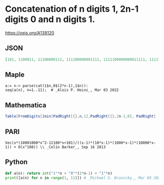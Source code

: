 # Concatenation of n digits 1, 2n\-1 digits 0 and n digits 1\.
https://oeis.org/A138120
## JSON
```JSON
[101, 1100011, 11100000111, 111100000001111, 1111100000000011111, 11111100000000000111111, 111111100000000000001111111, 1111111100000000000000011111111, 11111111100000000000000000111111111, 111111111100000000000000000001111111111]
```
## Maple
```Maple
a:= n-> parse(cat(1$n,0$(2*n-1),1$n)):
seq(a(n), n=1..11);  # _Alois P. Heinz_, Mar 03 2022
```
## Mathematica
```Mathematica
Table[FromDigits[Join[PadRight[{},n,1],PadRight[{},2n-1,0], PadRight[ {},n,1]]],{n,10}] (* or *) LinearRecurrence[{11011,-10121010,110110000,-100000000},{101,1100011,11100000111,111100000001111},10] (* _Harvey P. Dale_, Mar 19 2016 *)
```
## PARI
```PARI
Vec(x*(10001000*x^2-12100*x+101)/((x-1)*(10*x-1)*(1000*x-1)*(10000*x-1)) + O(x^100)) \\ _Colin Barker_, Sep 16 2013
```
## Python
```Python
def a(n): return int("1"*n + "0"*(2*n-1) + "1"*n)
print([a(n) for n in range(1, 11)]) # _Michael S. Branicky_, Mar 03 2022
```
